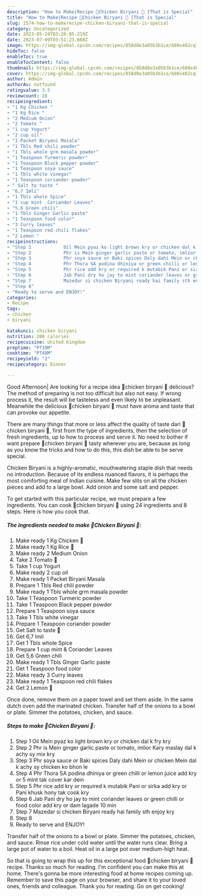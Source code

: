```yaml
---
description: "How to Make|Recipe 🐓Chicken Biryani 🥘 {That is Special"
title: "How to Make|Recipe 🐓Chicken Biryani 🥘 {That is Special"
slug: 1574-how-to-makerecipe-chicken-biryani-that-is-special
category: Uncategorized
date: 2023-05-24T03:26:05.219Z
date: 2023-07-09T03:51:23.668Z
image: https://img-global.cpcdn.com/recipes/858d8e3a05b3b1ce/680x482cq70/chicken-biryani-recipe-main-photo.jpg
hideToc: false
enableToc: true
enableTocContent: false
thumbnail: https://img-global.cpcdn.com/recipes/858d8e3a05b3b1ce/680x482cq70/chicken-biryani-recipe-main-photo.jpg
cover: https://img-global.cpcdn.com/recipes/858d8e3a05b3b1ce/680x482cq70/chicken-biryani-recipe-main-photo.jpg
author: Admin
authorAv: notfound
ratingvalue: 3.5
reviewcount: 18
recipeingredient:
- "1 Kg Chicken "
- "1 Kg Rice "
- "2 Medium Onion"
- "2 Tomato "
- "1 cup Yogurt"
- "2 cup oil"
- "1 Packet Biryani Masala"
- "1 Tbls Red chili powder"
- "1 Tbls whole grm masala powder"
- "1 Teaspoon Turmeric powder"
- "1 Teaspoon Black pepper powder"
- "1 Teaspoon soya sauce"
- "1 Tbls white vinegar"
- "1 Teaspoon coriander powder"
- " Salt to taste "
- "6,7 Imli"
- "1 Tbls whole Spice"
- "1 cup mint  Coriander Leaves"
- "5,6 Green chili"
- "1 Tbls Ginger Garlic paste"
- "1 Teaspoon food color"
- "3 Curry leaves"
- "1 Teaspoon red chili flakes"
- "2 Lemon "
recipeinstructions:
- "Step 1            Oil Mein pyaz ko light brown kry or chicken dal k fry kry"
- "Step 2            Phr is Mein ginger garlic paste or tomato, imlior Kary maslay dal k achy sy mix kry"
- "Step 3            Phr soya sauce or Baki spices Daly dahi Mein or chicken Mein dal k achy sy chicken ko bhon le"
- "Step 4            Phr Thora SA podina dhiniya or green chilli or lemon juice add kry or 5 mint tak cover kar dein"
- "Step 5            Phr rice add kry or required k mutabik Pani or sirka add kry or Pani khusk hony tak cook kry"
- "Step 6            Jab Pani dry ho jay to mint coriander leaves or green chilli or food color add kry or dam lagade 10 min"
- "Step 7            Mazedar si chicken Biryani ready hai family sth enjoy kry"
- "Step 8"
- "Ready to serve and ENJOY!"
categories:
- Recipe
tags:
- chicken
- biryani

katakunci: chicken biryani 
nutrition: 208 calories
recipecuisine: United Kingdom
preptime: "PT39M"
cooktime: "PT48M"
recipeyield: "2"
recipecategory: Dinner

---
```



Good Afternoon| Are looking for a recipe idea 🐓chicken biryani 🥘 delicious? The method of preparing is not too difficult but also not easy. If wrong process it, the result will be tasteless and even likely to be unpleasant. Meanwhile the delicious 🐓chicken biryani 🥘 must have aroma and taste that can provoke our appetite.






There are many things that more or less affect the quality of taste dari 🐓chicken biryani 🥘, first from the type of ingredients, then the selection of fresh ingredients, up to how to process and serve it. No need to bother if want prepare 🐓chicken biryani 🥘 tasty wherever you are, because as long as you know the tricks and how to do this, this dish be able to be serve  special.


Chicken Biryani is a highly-aromatic, mouthwatering staple dish that needs no introduction. Because of its endless nuanced flavors, it is perhaps the most comforting meal of Indian cuisine. Make few slits on all the chicken pieces and add to a large bowl. Add onion and some salt and pepper.


To get started with this particular recipe, we must prepare a few ingredients. You can cook 🐓chicken biryani 🥘 using 24 ingredients and 8 steps. Here is how you cook that.

<!--inarticleads1-->

##### The ingredients needed to make 🐓Chicken Biryani 🥘:

1. Make ready 1 Kg Chicken 🐔
1. Make ready 1 Kg Rice 🍚
1. Make ready 2 Medium Onion
1. Take 2 Tomato 🍅
1. Take 1 cup Yogurt
1. Make ready 2 cup oil
1. Make ready 1 Packet Biryani Masala
1. Prepare 1 Tbls Red chili powder
1. Make ready 1 Tbls whole grm masala powder
1. Take 1 Teaspoon Turmeric powder
1. Take 1 Teaspoon Black pepper powder
1. Prepare 1 Teaspoon soya sauce
1. Take 1 Tbls white vinegar
1. Prepare 1 Teaspoon coriander powder
1. Get  Salt to taste 🧂
1. Get 6,7 Imli
1. Get 1 Tbls whole Spice
1. Prepare 1 cup mint &amp; Coriander Leaves
1. Get 5,6 Green chili
1. Make ready 1 Tbls Ginger Garlic paste
1. Get 1 Teaspoon food color
1. Make ready 3 Curry leaves
1. Make ready 1 Teaspoon red chili flakes
1. Get 2 Lemon 🍋


Once done, remove them on a paper towel and set them aside. In the same dutch oven add the marinated chicken. Transfer half of the onions to a bowl or plate. Simmer the potatoes, chicken, and sauce. 

<!--inarticleads2-->

##### Steps to make 🐓Chicken Biryani 🥘:

1. Step 1            Oil Mein pyaz ko light brown kry or chicken dal k fry kry
1. Step 2            Phr is Mein ginger garlic paste or tomato, imlior Kary maslay dal k achy sy mix kry
1. Step 3            Phr soya sauce or Baki spices Daly dahi Mein or chicken Mein dal k achy sy chicken ko bhon le
1. Step 4            Phr Thora SA podina dhiniya or green chilli or lemon juice add kry or 5 mint tak cover kar dein
1. Step 5            Phr rice add kry or required k mutabik Pani or sirka add kry or Pani khusk hony tak cook kry
1. Step 6            Jab Pani dry ho jay to mint coriander leaves or green chilli or food color add kry or dam lagade 10 min
1. Step 7            Mazedar si chicken Biryani ready hai family sth enjoy kry
1. Step 8
1. Ready to serve and ENJOY!

Transfer half of the onions to a bowl or plate. Simmer the potatoes, chicken, and sauce. Rinse rice under cold water until the water runs clear. Bring a large pot of water to a boil. Heat oil in a large pot over medium-high heat. 

So that is going to wrap this up for this exceptional food 🐓chicken biryani 🥘 recipe. Thanks so much for reading. I'm confident you can make this at home. There's gonna be more interesting food at home recipes coming up. Remember to save this page on your browser, and share it to your loved ones, friends and colleague. Thank you for reading. Go on get cooking!
